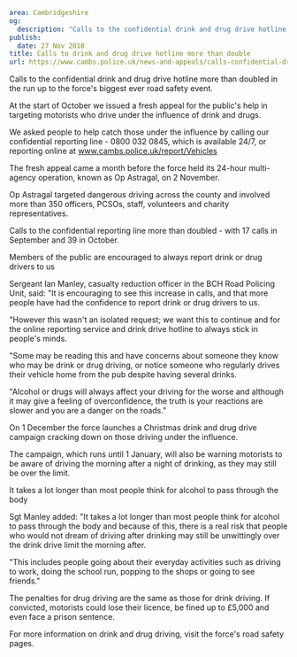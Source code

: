 ```yaml
area: Cambridgeshire
og:
  description: "Calls to the confidential drink and drug drive hotline more than doubled in the run up to the force\u2019s biggest ever road safety event."
publish:
  date: 27 Nov 2018
title: Calls to drink and drug drive hotline more than double
url: https://www.cambs.police.uk/news-and-appeals/calls-confidential-drink-drug-drive-hotline
```

Calls to the confidential drink and drug drive hotline more than doubled in the run up to the force's biggest ever road safety event.

At the start of October we issued a fresh appeal for the public's help in targeting motorists who drive under the influence of drink and drugs.

We asked people to help catch those under the influence by calling our confidential reporting line - 0800 032 0845, which is available 24/7, or reporting online at www.cambs.police.uk/report/Vehicles

The fresh appeal came a month before the force held its 24-hour multi-agency operation, known as Op Astragal, on 2 November.

Op Astragal targeted dangerous driving across the county and involved more than 350 officers, PCSOs, staff, volunteers and charity representatives.

Calls to the confidential reporting line more than doubled - with 17 calls in September and 39 in October.

Members of the public are encouraged to always report drink or drug drivers to us

Sergeant Ian Manley, casualty reduction officer in the BCH Road Policing Unit, said: "It is encouraging to see this increase in calls, and that more people have had the confidence to report drink or drug drivers to us.

"However this wasn't an isolated request; we want this to continue and for the online reporting service and drink drive hotline to always stick in people's minds.

"Some may be reading this and have concerns about someone they know who may be drink or drug driving, or notice someone who regularly drives their vehicle home from the pub despite having several drinks.

"Alcohol or drugs will always affect your driving for the worse and although it may give a feeling of overconfidence, the truth is your reactions are slower and you are a danger on the roads."

On 1 December the force launches a Christmas drink and drug drive campaign cracking down on those driving under the influence.

The campaign, which runs until 1 January, will also be warning motorists to be aware of driving the morning after a night of drinking, as they may still be over the limit.

It takes a lot longer than most people think for alcohol to pass through the body

Sgt Manley added: "It takes a lot longer than most people think for alcohol to pass through the body and because of this, there is a real risk that people who would not dream of driving after drinking may still be unwittingly over the drink drive limit the morning after.

"This includes people going about their everyday activities such as driving to work, doing the school run, popping to the shops or going to see friends."

The penalties for drug driving are the same as those for drink driving. If convicted, motorists could lose their licence, be fined up to £5,000 and even face a prison sentence.

For more information on drink and drug driving, visit the force's road safety pages.
